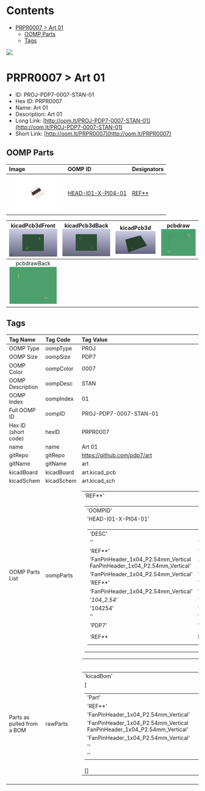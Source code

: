 



Contents
========

* [PRPR0007 > Art 01](#prpr0007--art-01)
	* [OOMP Parts](#oomp-parts)
	* [Tags](#tags)
  
![][im]
# PRPR0007 > Art 01

- ID: PROJ-PDP7-0007-STAN-01
- Hex ID: PRPR0007
- Name: Art 01
- Description: Art 01
- Long Link: [http://oom.lt/PROJ-PDP7-0007-STAN-01](http://oom.lt/PROJ-PDP7-0007-STAN-01)
- Short Link: [http://oom.lt/PRPR0007](http://oom.lt/PRPR0007)

## OOMP Parts
  

|Image|OOMP ID|Designators|
| :--- | :--- | :--- |
|[![](https://raw.githubusercontent.com/oomlout/oomlout_OOMP_parts_V2/main/HEAD/I01/X/PI04/01/image_140.jpg)](https://github.com/oomlout/oomlout_OOMP_parts_V2/tree/main/HEAD/I01/X/PI04/01/)|[HEAD-I01-X-PI04-01](https://github.com/oomlout/oomlout_OOMP_parts_V2/tree/main/HEAD/I01/X/PI04/01/)|[REF**](https://github.com/oomlout/oomlout_OOMP_parts_V2/tree/main/HEAD/I01/X/PI04/01/)|
||||
  

|kicadPcb3dFront<br>[![](https://raw.githubusercontent.com/oomlout/oomlout_OOMP_projects_V2/main/PROJ/PDP7/0007/STAN/01/kicadPcb3dFront_140.png)](https://github.com/oomlout/oomlout_OOMP_projects_V2/tree/main/PROJ/PDP7/0007/STAN/01/kicadPcb3dFront.png)|kicadPcb3dBack<br>[![](https://raw.githubusercontent.com/oomlout/oomlout_OOMP_projects_V2/main/PROJ/PDP7/0007/STAN/01/kicadPcb3dBack_140.png)](https://github.com/oomlout/oomlout_OOMP_projects_V2/tree/main/PROJ/PDP7/0007/STAN/01/kicadPcb3dBack.png)|kicadPcb3d<br>[![](https://raw.githubusercontent.com/oomlout/oomlout_OOMP_projects_V2/main/PROJ/PDP7/0007/STAN/01/kicadPcb3d_140.png)](https://github.com/oomlout/oomlout_OOMP_projects_V2/tree/main/PROJ/PDP7/0007/STAN/01/kicadPcb3d.png)|pcbdraw<br>[![](https://raw.githubusercontent.com/oomlout/oomlout_OOMP_projects_V2/main/PROJ/PDP7/0007/STAN/01/pcbdraw_140.png)](https://github.com/oomlout/oomlout_OOMP_projects_V2/tree/main/PROJ/PDP7/0007/STAN/01/pcbdraw.svg)|
| :---: | :---: | :---: | :---: |
|pcbdrawBack<br>[![](https://raw.githubusercontent.com/oomlout/oomlout_OOMP_projects_V2/main/PROJ/PDP7/0007/STAN/01/pcbdrawBack_140.png)](https://github.com/oomlout/oomlout_OOMP_projects_V2/tree/main/PROJ/PDP7/0007/STAN/01/pcbdrawBack.svg)||||

## Tags
  

|Tag Name|Tag Code|Tag Value|
| :--- | :--- | :--- |
|OOMP Type|oompType|PROJ|
|OOMP Size|oompSize|PDP7|
|OOMP Color|oompColor|0007|
|OOMP Description|oompDesc|STAN|
|OOMP Index|oompIndex|01|
|Full OOMP ID|oompID|PROJ-PDP7-0007-STAN-01|
|Hex ID (short code)|hexID|PRPR0007|
|name|name|Art 01|
|gitRepo|gitRepo|https://github.com/pdp7/art|
|gitName|gitName|art|
|kicadBoard|kicadBoard|art.kicad_pcb|
|kicadSchem|kicadSchem|art.kicad_sch|
|OOMP Parts List|oompParts|<table><tr><td>'REF**'</td></tr><tr><td> <table><tr><td>'OOMPID'</td></tr><tr><td> 'HEAD-I01-X-PI04-01'</td><td> 'FULL'</td></tr><tr><td> <table><tr><td>'DESC'</td></tr><tr><td> ''</td><td> 'PART'</td></tr><tr><td> 'REF**'</td><td> 'DEVICE'</td></tr><tr><td> 'FanPinHeader_1x04_P2.54mm_Vertical FanPinHeader_1x04_P2.54mm_Vertical'</td><td> 'PACKAGE'</td></tr><tr><td> 'FanPinHeader_1x04_P2.54mm_Vertical'</td><td> 'PARTLETTER'</td></tr><tr><td> 'REF**'</td><td> 'VALUE'</td></tr><tr><td> 'FanPinHeader_1x04_P2.54mm_Vertical'</td><td> 'VALUENUMBER'</td></tr><tr><td> '_104_2.54_'</td><td> 'PACKAGENUMBER'</td></tr><tr><td> '104254'</td><td> 'BOM'</td></tr><tr><td> ''</td><td> 'OWNER'</td></tr><tr><td> 'PDP7'</td><td> 'FULL'</td></tr><tr><td> 'REF**</td><td>FanPinHeader_1x04_P2.54mm_Vertical</td><td>FanPinHeader_1x04_P2.54mm_Vertical FanPinHeader_1x04_P2.54mm_Vertical</td><td>FanPinHeader_1x04_P2.54mm_Vertical</td><td></td><td></td><td>'</td></tr></table></td></tr></table></td></tr></table>|
|Parts as pulled from a BOM|rawParts|<table><tr><td>'kicadBom'</td></tr><tr><td> [<table><tr><td>'Part'</td></tr><tr><td> 'REF**'</td><td> 'Value'</td></tr><tr><td> 'FanPinHeader_1x04_P2.54mm_Vertical'</td><td> 'Device'</td></tr><tr><td> 'FanPinHeader_1x04_P2.54mm_Vertical FanPinHeader_1x04_P2.54mm_Vertical'</td><td> 'Package'</td></tr><tr><td> 'FanPinHeader_1x04_P2.54mm_Vertical'</td><td> 'Description'</td></tr><tr><td> ''</td><td> 'BOM'</td></tr><tr><td> ''</td></tr></table></td><td> <table><tr><td>'Part'</td></tr><tr><td> 'REF**'</td><td> 'Value'</td></tr><tr><td> 'FanPinHeader_1x04_P2.54mm_Vertical'</td><td> 'Device'</td></tr><tr><td> 'FanPinHeader_1x04_P2.54mm_Vertical FanPinHeader_1x04_P2.54mm_Vertical'</td><td> 'Package'</td></tr><tr><td> 'FanPinHeader_1x04_P2.54mm_Vertical'</td><td> 'Description'</td></tr><tr><td> ''</td><td> 'BOM'</td></tr><tr><td> ''</td></tr></table>]</td><td> 'eagleBom'</td></tr><tr><td> []</td></tr></table>|
||||



[im]: kicadPcb3d_450.png
